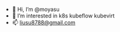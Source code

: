 - 👋 Hi, I’m @moyasu
- 👀 I’m interested in k8s kubeflow kubevirt
- 📫 liusu8788@gmail.com

<!---
moyasu/moyasu is a ✨ special ✨ repository because its `README.md` (this file) appears on your GitHub profile.
You can click the Preview link to take a look at your changes.
--->
